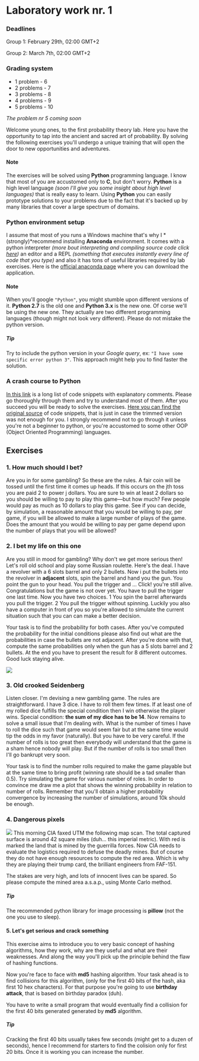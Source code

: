 # Laboratory work nr. 1

### Deadlines
Group 1: February 29th, 02:00 GMT+2

Group 2: March 7th, 02:00 GMT+2

### Grading system
- 1 problem  - 6
- 2 problems - 7
- 3 problems - 8
- 4 problems - 9
- 5 problems - 10

*The problem nr 5 coming soon*

Welcome young ones, to the first probability theory lab. Here you have the opportunity to tap into the ancient and sacred art of probability. By solving the following exercises you'll undergo a unique training that will open the door to new opportunities and adventures.

#### Note
The exercises will be solved using **Python** programming language. I know that most of you are accustomed only to **C**, but don't worry. **Python** is a high level language *(soon I'll give you some insight about high level languages)* that is really easy to learn. Using **Python** you can easily prototype solutions to your problems due to the fact that it's backed up by many libraries that cover a large spectrum of domains.

### Python environment setup
I assume that most of you runs a Windows machine that's why I *(strongly)*recommend installing **Anaconda** environment. It comes with a python interpreter *(more bout interpreting and compiling source code click [here](https://www.youtube.com/watch?v=qaj7nO1HUqA))* an editor and a REPL *(something that executes instantly every line of code that you type)* and also it has tons of useful libraries required by lab exercises. Here is the [official anaconda page](https://www.continuum.io/downloads) where you can download the application.

#### Note
When you'll google `"Python"`, you might stumble upon different versions of it. **Python 2.7** is the old one and **Python 3.x** is the new one. Of corse we'll be using the new one. They actually are two different programming languages (though might not look very different). Please do not mistake the python version.


##### Tip
Try to include the python version in your *Google query*, ex: `"I have some specific error python 3"`. This approach might help you to find faster the solution.

### A crash course to Python
[In this link](https://github.com/sergiu-terman/labs/blob/master/tpi/lab1/python_crash_course.md) is a long list of code snippets with explanatory comments. Please go thoroughly through them and try to understand most of them. After you succeed you will be ready to solve  the exercises. [Here you can find the original source](https://learnxinyminutes.com/docs/python3/) of code snippets, that is just in case the trimmed version was not enough for you. I strongly recommend not to go through it unless you're not a beginner to python, or you're accustomed to some other OOP (Object Oriented Programming) languages.

## Exercises
### 1. How much should I bet?
Are you in for some gambling? So these are the rules. A fair coin will be tossed until the first time it comes up heads. If this occurs on the jth toss you are paid 2 to power j dollars. You are sure to win at least 2 dollars so you should be willing to pay to play this game—but how much? Few people would pay as much as 10 dollars to play this game. See if you can decide, by simulation, a reasonable amount that you would be willing to pay, per game, if you will be allowed to make a large number of plays of the game. Does the amount that you would be willing to pay per game depend upon the number of plays that you will be allowed?

### 2. I bet my life on this one
Are you still in mood for gambling? Why don't we get more serious then! Let's roll old school and play some Russian roulette. Here's the deal. I have a revolver with a 6 slots barrel and only 2 bullets. Now i put the bullets into the revolver in **adjacent** slots, spin the barrel and hand you the gun. You point the gun to your head. You pull the trigger and ... Click! you're still alive. Congratulations but the game is not over yet. You have to pull the trigger one last time. Now you have two choices. 1 You spin the barrel afterwards you pull the trigger. 2 You pull the trigger without spinning. Luckily you also have a computer in front of you so you're allowed to simulate the current situation such that you can can make a better decision.

Your task is to find the probability for both cases. After you've computed the probability for the initial conditions please also find out what are the probabilities in case the bullets are not adjacent. After you're done with that, compute the same probabilities only when the gun has a 5 slots barrel and 2 bullets. At the end you have to present the result for 8 different outcomes. Good luck staying alive.

![](http://dailypicksandflicks.com/wp-content/uploads/2015/04/Sharon-Boswell-Obrien-Pie-Face.jpg)


### 3. Old crooked Seidenberg
Listen closer. I'm devising a new gambling game. The rules are straightforward. I have 3 dice. I have to roll them few times. If at least one of my rolled dice fulfills the special condition then I win otherwise the player wins. Special condition: **the sum of my dice has to be 14**. Now remains to solve a small issue that I'm dealing with. What is the number of times I have to roll the dice such that game would seem fair but at the same time would tip the odds in my favor (naturally). But you have to be very careful. If the number of rolls is too great then everybody will understand that the game is a sham hence nobody will play. But if the number of rolls is too small then I'll go bankrupt very soon.

Your task is to find the number rolls required to make the game playable but at the same time to bring profit (winning rate should be a tad smaller than 0.5). Try simulating the game for various number of roles. In order to convince me draw me a plot that shows the winning probability in relation to number of rolls. Remember that you'll obtain a higher probability convergence by increasing the number of simulations, around 10k should be enough.

### 4. Dangerous pixels
![](http://i.imgur.com/d3LvdUo.png)
This morning CIA faxed UTM the following map scan. The total captured surface is around 42 square miles (duh... this imperial metric). With red is marked the land that is mined by the guerrilla forces. Now CIA needs to evaluate the logistics required to defuse the deadly mines. But of course they do not have enough resources to compute the red area. Which is why they are playing their trump card, the brilliant engineers from FAF-151.

The stakes are very high, and lots of innocent lives can be spared. So please compute the mined area a.s.a.p., using Monte Carlo method.

##### Tip
The recommended python library for image processing is **pillow** (not the one you use to sleep).

#### 5. Let's get serious and crack something
This exercise aims to introduce you to very basic concept of hashing algorithms, how they work, why are they useful and what are their weaknesses. And along the way you'll pick up the principle behind the flaw of hashing functions.

Now you're face to face with **md5** hashing algorithm. Your task ahead is to find collisions for this algorithm, (only for the first 40 bits of the hash, aka first 10 hex characters). For that purpose you're going to use **birthday attack**, that is based on birthday paradox (duh).

You have to write a small program that would eventually find a collision for the first 40 bits generated generated by **md5** algorithm.

##### Tip
Cracking the first 40 bits usually takes few seconds (might get to a duzen of seconds), hence I recommend for starters to find the colision only for first 20 bits. Once it is working you can increase the number.

